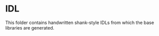# IDL

This folder contains handwritten shank-style IDLs from which the base libraries are generated.
